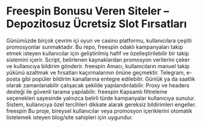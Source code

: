# Freespin Bonusu Veren Siteler – Depozitosuz Ücretsiz Slot Fırsatları

Günümüzde birçok çevrim içi oyun ve casino platformu, kullanıcılara çeşitli promosyonlar sunmaktadır. Bu repo, freespin odaklı kampanyaları takip etmek isteyen kullanıcılar için geliştirilmiş hafif ve özelleştirilebilir bir takip sistemini içerir. Script, belirlenen kaynaklardan promosyon verilerini çeker ve kullanıcıya bildirim gönderir.
freespin
Amacı, kullanıcıların manuel takip yükünü azaltmak ve fırsatları kaçırmalarının önüne geçmektir. Telegram, e-posta gibi popüler bildirim kanallarına entegre edilebilir. Günlük ya da saatlik olarak zamanlanabilir çalışacak şekilde yapılandırılabilir. Proxy ve headers desteği ile güvenli tarama yapılabilir.
freespin
Kapsamlı filtreleme seçenekleri sayesinde yalnızca belirli türde kampanyalar kullanıcıya sunulur. Sistem, kullanıcıya özel tercihleri dikkate alarak gereksiz bildirimleri engeller.
freespin
Bu proje, bireysel kullanıcılar veya promosyon içeriklerini otomatik listelemek isteyen blog/site sahipleri için uygundur.
